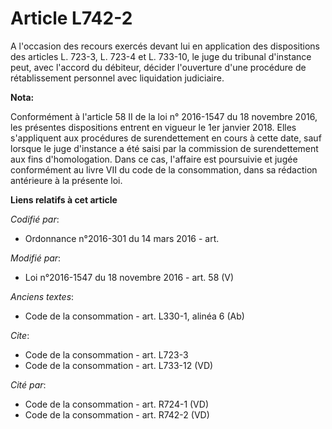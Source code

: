 # Article L742-2

A l'occasion des recours exercés devant lui en application des dispositions des articles L. 723-3, L. 723-4 et L. 733-10, le
juge du tribunal d'instance peut, avec l'accord du débiteur, décider l'ouverture d'une procédure de rétablissement personnel
avec liquidation judiciaire.

**Nota:**

Conformément à l'article 58 II de la loi n° 2016-1547 du 18 novembre 2016, les présentes dispositions entrent en vigueur le
1er janvier 2018. Elles s'appliquent aux procédures de surendettement en cours à cette date, sauf lorsque le juge d'instance
a été saisi par la commission de surendettement aux fins d'homologation. Dans ce cas, l'affaire est poursuivie et jugée
conformément au livre VII du code de la consommation, dans sa rédaction antérieure à la présente loi.

**Liens relatifs à cet article**

_Codifié par_:

  - Ordonnance n°2016-301 du 14 mars 2016 - art.

_Modifié par_:

  - Loi n°2016-1547 du 18 novembre 2016 - art. 58 (V)

_Anciens textes_:

  - Code de la consommation - art. L330-1, alinéa 6 (Ab)

_Cite_:

  - Code de la consommation - art. L723-3
  - Code de la consommation - art. L733-12 (VD)

_Cité par_:

  - Code de la consommation - art. R724-1 (VD)
  - Code de la consommation - art. R742-2 (VD)

